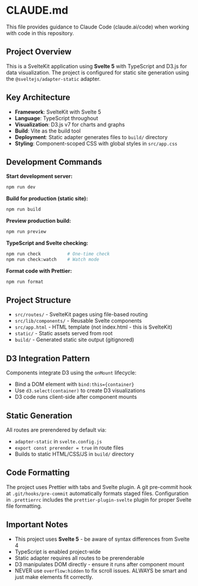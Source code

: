 # CLAUDE.md

This file provides guidance to Claude Code (claude.ai/code) when working with code in this repository.

## Project Overview

This is a SvelteKit application using **Svelte 5** with TypeScript and D3.js for data visualization. The project is configured for static site generation using the `@sveltejs/adapter-static` adapter.

## Key Architecture

- **Framework**: SvelteKit with Svelte 5
- **Language**: TypeScript throughout
- **Visualization**: D3.js v7 for charts and graphs
- **Build**: Vite as the build tool
- **Deployment**: Static adapter generates files to `build/` directory
- **Styling**: Component-scoped CSS with global styles in `src/app.css`

## Development Commands

**Start development server:**

```bash
npm run dev
```

**Build for production (static site):**

```bash
npm run build
```

**Preview production build:**

```bash
npm run preview
```

**TypeScript and Svelte checking:**

```bash
npm run check          # One-time check
npm run check:watch    # Watch mode
```

**Format code with Prettier:**

```bash
npm run format
```

## Project Structure

- `src/routes/` - SvelteKit pages using file-based routing
- `src/lib/components/` - Reusable Svelte components
- `src/app.html` - HTML template (not index.html - this is SvelteKit)
- `static/` - Static assets served from root
- `build/` - Generated static site output (gitignored)

## D3 Integration Pattern

Components integrate D3 using the `onMount` lifecycle:

- Bind a DOM element with `bind:this={container}`
- Use `d3.select(container)` to create D3 visualizations
- D3 code runs client-side after component mounts

## Static Generation

All routes are prerendered by default via:

- `adapter-static` in `svelte.config.js`
- `export const prerender = true` in route files
- Builds to static HTML/CSS/JS in `build/` directory

## Code Formatting

The project uses Prettier with tabs and Svelte plugin. A git pre-commit hook at `.git/hooks/pre-commit` automatically formats staged files. Configuration in `.prettierrc` includes the `prettier-plugin-svelte` plugin for proper Svelte file formatting.

## Important Notes

- This project uses **Svelte 5** - be aware of syntax differences from Svelte 4
- TypeScript is enabled project-wide
- Static adapter requires all routes to be prerenderable
- D3 manipulates DOM directly - ensure it runs after component mount
- NEVER use `overflow:hidden` to fix scroll issues. ALWAYS be smart and just make
  elements fit correctly.
